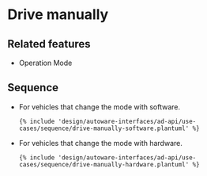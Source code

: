 # Drive manually

## Related features

- Operation Mode

## Sequence

- For vehicles that change the mode with software.

  ```plantuml
  {% include 'design/autoware-interfaces/ad-api/use-cases/sequence/drive-manually-software.plantuml' %}
  ```

- For vehicles that change the mode with hardware.

  ```plantuml
  {% include 'design/autoware-interfaces/ad-api/use-cases/sequence/drive-manually-hardware.plantuml' %}
  ```
